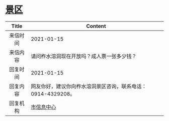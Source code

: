 # <a href="http://www.shangluo.gov.cn/zmhd/ldxxxx.jsp?urltype=leadermail.LeaderMailContentUrl&wbtreeid=1112&leadermailid=6817">景区</a>
| Title |                       Content                        |
|:-----:|------------------------------------------------------|
| 来信时间  | 2021-01-15                                           |
| 来信内容  | 请问柞水溶洞现在开放吗？成人票一张多少钱？                                |
| 回复时间  | 2021-01-15                                           |
| 回复内容  | 网友你好，建议你向柞水溶洞景区咨询，联系电话：0914-4329208。                 |
| 回复机构  | <a href="../../category/agencies/市信息中心.md">市信息中心</a> |